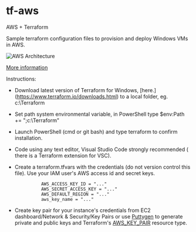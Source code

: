 # tf-aws
AWS + Terraform

Sample terraform configuration files to provision and deploy Windows VMs in AWS.  

![AWS Architecture](https://2.bp.blogspot.com/-NMbBqk4f1IM/WDcb6E0VE9I/AAAAAAAACpU/qSU0zaJtx3wZLl8OjThO7tjjh6-XnqeewCLcB/s640/AWS-Architecture.PNG)

[More information](https://www.terraform.io/docs/providers/aws/index.html)  

Instructions:
* Download latest version of Terraform for Windows, [here.] (https://www.terraform.io/downloads.html) to a local folder, eg. c:\Terraform
* Set path system environmental variable, in PowerShell type $env:Path += ";c:\Terraform"
* Launch PowerShell (cmd or git bash) and type terraform to confirm installation.
* Code using any text editor, Visual Studio Code strongly recommended ( there is a Terraform extension for VSC).
* Create a terraform.tfvars with the credentials (do not version control this file).  Use your IAM user's AWS access id and secret keys.

                AWS_ACCESS_KEY_ID = "..."  
                AWS_SECRET_ACCESS_KEY = "..."  
                AWS_DEFAULT_REGION = "..."  
                aws_key_name = "..."  

* Create key pair for your instance's credentials from EC2 dashboard/Network & Security/Key Pairs or use [Puttygen](https://the.earth.li/~sgtatham/putty/latest/x86/puttygen.exe) to generate private and public keys and Terraform's [AWS_KEY_PAIR](https://www.terraform.io/docs/providers/aws/r/key_pair.html) resource type.


